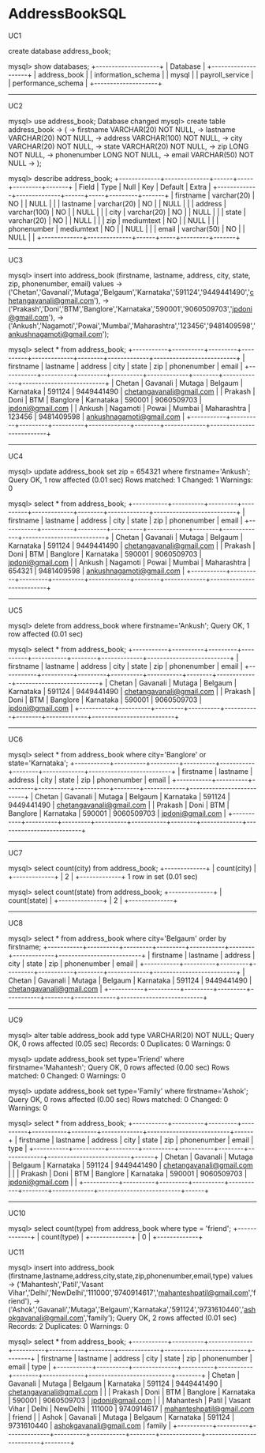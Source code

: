 # AddressBookSQL

UC1

 create database address_book;

mysql> show databases;
+--------------------+
| Database           |
+--------------------+
| address_book       |
| information_schema |
| mysql              |
| payroll_service    |
| performance_schema |
+--------------------+

_________________________________________________________________________________________________________________________________________________________________

UC2

mysql> use address_book;
Database changed
mysql> create table address_book
    -> (
    -> firstname    VARCHAR(20) NOT NULL,
    -> lastname     VARCHAR(20) NOT NULL,
    -> address      VARCHAR(100) NOT NULL,
    -> city         VARCHAR(20) NOT NULL,
    -> state        VARCHAR(20) NOT NULL,
    -> zip          LONG NOT NULL,
    -> phonenumber  LONG NOT NULL,
    -> email        VARCHAR(50) NOT NULL
    -> );


mysql> describe address_book;
+-------------+--------------+------+-----+---------+-------+
| Field       | Type         | Null | Key | Default | Extra |
+-------------+--------------+------+-----+---------+-------+
| firstname   | varchar(20)  | NO   |     | NULL    |       |
| lastname    | varchar(20)  | NO   |     | NULL    |       |
| address     | varchar(100) | NO   |     | NULL    |       |
| city        | varchar(20)  | NO   |     | NULL    |       |
| state       | varchar(20)  | NO   |     | NULL    |       |
| zip         | mediumtext   | NO   |     | NULL    |       |
| phonenumber | mediumtext   | NO   |     | NULL    |       |
| email       | varchar(50)  | NO   |     | NULL    |       |
+-------------+--------------+------+-----+---------+-------+

________________________________________________________________________________________________________________________________________________________________

UC3

mysql> insert into address_book (firstname, lastname, address, city, state, zip, phonenumber, email) values
    -> ('Chetan','Gavanali','Mutaga','Belgaum','Karnataka','591124','9449441490','chetangavanali@gmail.com'),
    -> ('Prakash','Doni','BTM','Banglore','Karnataka','590001','9060509703','jpdoni@gmail.com'),
    -> ('Ankush','Nagamoti','Powai','Mumbai','Maharashtra','123456','9481409598','ankushnagamoti@gmail.com');


mysql> select * from address_book;
+-----------+----------+---------+----------+-------------+--------+-------------+--------------------------+
| firstname | lastname | address | city     | state       | zip    | phonenumber | email                    |
+-----------+----------+---------+----------+-------------+--------+-------------+--------------------------+
| Chetan    | Gavanali | Mutaga  | Belgaum  | Karnataka   | 591124 | 9449441490  | chetangavanali@gmail.com |
| Prakash   | Doni     | BTM     | Banglore | Karnataka   | 590001 | 9060509703  | jpdoni@gmail.com         |
| Ankush    | Nagamoti | Powai   | Mumbai   | Maharashtra | 123456 | 9481409598  | ankushnagamoti@gmail.com |
+-----------+----------+---------+----------+-------------+--------+-------------+--------------------------+


___________________________________________________________________________________________________________________________________________________________________



UC4

mysql> update address_book set zip = 654321 where firstname='Ankush';
Query OK, 1 row affected (0.01 sec)
Rows matched: 1  Changed: 1  Warnings: 0

mysql> select * from address_book;
+-----------+----------+---------+----------+-------------+--------+-------------+--------------------------+
| firstname | lastname | address | city     | state       | zip    | phonenumber | email                    |
+-----------+----------+---------+----------+-------------+--------+-------------+--------------------------+
| Chetan    | Gavanali | Mutaga  | Belgaum  | Karnataka   | 591124 | 9449441490  | chetangavanali@gmail.com |
| Prakash   | Doni     | BTM     | Banglore | Karnataka   | 590001 | 9060509703  | jpdoni@gmail.com         |
| Ankush    | Nagamoti | Powai   | Mumbai   | Maharashtra | 654321 | 9481409598  | ankushnagamoti@gmail.com |
+-----------+----------+---------+----------+-------------+--------+-------------+--------------------------+

__________________________________________________________________________________________________________________________________________________________________

UC5


mysql> delete from address_book where firstname='Ankush';
Query OK, 1 row affected (0.01 sec)

mysql> select * from address_book;
+-----------+----------+---------+----------+-----------+--------+-------------+--------------------------+
| firstname | lastname | address | city     | state     | zip    | phonenumber | email                    |
+-----------+----------+---------+----------+-----------+--------+-------------+--------------------------+
| Chetan    | Gavanali | Mutaga  | Belgaum  | Karnataka | 591124 | 9449441490  | chetangavanali@gmail.com |
| Prakash   | Doni     | BTM     | Banglore | Karnataka | 590001 | 9060509703  | jpdoni@gmail.com         |
+-----------+----------+---------+----------+-----------+--------+-------------+--------------------------+

___________________________________________________________________________________________________________________________________________________________________

UC6


mysql> select * from address_book where city='Banglore' or state='Karnataka';
+-----------+----------+---------+----------+-----------+--------+-------------+--------------------------+
| firstname | lastname | address | city     | state     | zip    | phonenumber | email                    |
+-----------+----------+---------+----------+-----------+--------+-------------+--------------------------+
| Chetan    | Gavanali | Mutaga  | Belgaum  | Karnataka | 591124 | 9449441490  | chetangavanali@gmail.com |
| Prakash   | Doni     | BTM     | Banglore | Karnataka | 590001 | 9060509703  | jpdoni@gmail.com         |
+-----------+----------+---------+----------+-----------+--------+-------------+--------------------------+

____________________________________________________________________________________________________________________________________________________________________

UC7

mysql> select count(city) from address_book;
+-------------+
| count(city) |
+-------------+
|           2 |
+-------------+
1 row in set (0.01 sec)

mysql> select count(state) from address_book;
+--------------+
| count(state) |
+--------------+
|            2 |
+--------------+

___________________________________________________________________________________________________________________________________________________________________


UC8


mysql> select * from address_book where city='Belgaum' order by firstname;
+-----------+----------+---------+---------+-----------+--------+-------------+--------------------------+
| firstname | lastname | address | city    | state     | zip    | phonenumber | email                    |
+-----------+----------+---------+---------+-----------+--------+-------------+--------------------------+
| Chetan    | Gavanali | Mutaga  | Belgaum | Karnataka | 591124 | 9449441490  | chetangavanali@gmail.com |
+-----------+----------+---------+---------+-----------+--------+-------------+--------------------------+

____________________________________________________________________________________________________________________________________________________________________

UC9


mysql> alter table address_book add type VARCHAR(20) NOT NULL;
Query OK, 0 rows affected (0.05 sec)
Records: 0  Duplicates: 0  Warnings: 0

mysql> update address_book set type='Friend' where firstname='Mahantesh';
Query OK, 0 rows affected (0.00 sec)
Rows matched: 0  Changed: 0  Warnings: 0

mysql> update address_book set type='Family' where firstname='Ashok';
Query OK, 0 rows affected (0.00 sec)
Rows matched: 0  Changed: 0  Warnings: 0

mysql> select * from address_book;
+-----------+----------+---------+----------+-----------+--------+-------------+--------------------------+------+
| firstname | lastname | address | city     | state     | zip    | phonenumber | email                    | type |
+-----------+----------+---------+----------+-----------+--------+-------------+--------------------------+------+
| Chetan    | Gavanali | Mutaga  | Belgaum  | Karnataka | 591124 | 9449441490  | chetangavanali@gmail.com |      |
| Prakash   | Doni     | BTM     | Banglore | Karnataka | 590001 | 9060509703  | jpdoni@gmail.com         |      |
+-----------+----------+---------+----------+-----------+--------+-------------+--------------------------+------+

_____________________________________________________________________________________________________________________________________________________________________

UC10


mysql> select count(type) from address_book where type = 'friend';
+-------------+
| count(type) |
+-------------+
|           0 |
+-------------+

UC11


mysql> insert into address_book (firstname,lastname,address,city,state,zip,phonenumber,email,type) values
    -> ('Mahantesh','Patil','Vasant Vihar','Delhi','NewDelhi','111000','9740914617','mahanteshpatil@gmail.com','friend'),
    -> ('Ashok','Gavanali','Mutaga','Belgaum','Karnataka','591124','9731610440','ashokgavanali@gmail.com','family');
Query OK, 2 rows affected (0.01 sec)
Records: 2  Duplicates: 0  Warnings: 0

mysql> select * from address_book;
+-----------+----------+--------------+----------+-----------+--------+-------------+--------------------------+--------+
| firstname | lastname | address      | city     | state     | zip    | phonenumber | email                    | type   |
+-----------+----------+--------------+----------+-----------+--------+-------------+--------------------------+--------+
| Chetan    | Gavanali | Mutaga       | Belgaum  | Karnataka | 591124 | 9449441490  | chetangavanali@gmail.com |        |
| Prakash   | Doni     | BTM          | Banglore | Karnataka | 590001 | 9060509703  | jpdoni@gmail.com         |        |
| Mahantesh | Patil    | Vasant Vihar | Delhi    | NewDelhi  | 111000 | 9740914617  | mahanteshpatil@gmail.com | friend |
| Ashok     | Gavanali | Mutaga       | Belgaum  | Karnataka | 591124 | 9731610440  | ashokgavanali@gmail.com  | family |
+-----------+----------+--------------+----------+-----------+--------+-------------+--------------------------+--------+
